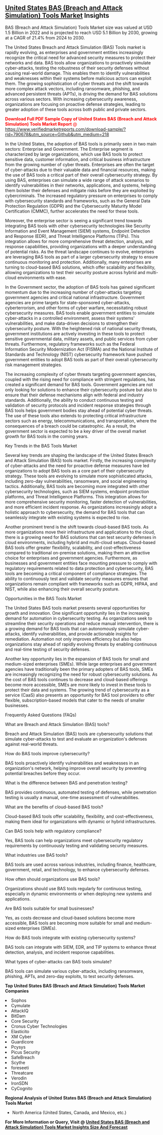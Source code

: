 <h2><a href="https://www.verifiedmarketreports.com/download-sample/?rid=790678&amp;utm_source=Github&amp;utm_medium=218" target="_blank">United States BAS (Breach and Attack Simulation) Tools Market</a> Insights</h2><p>BAS (Breach and Attack Simulation) Tools Market size was valued at USD 1.5 Billion in 2022 and is projected to reach USD 5.1 Billion by 2030, growing at a CAGR of 21.4% from 2024 to 2030.</p><p><p>The United States Breach and Attack Simulation (BAS) Tools market is rapidly evolving, as enterprises and government entities increasingly recognize the critical need for advanced security measures to protect their networks and data. BAS tools allow organizations to proactively simulate cyber-attacks, testing the robustness of their security defenses without causing real-world damage. This enables them to identify vulnerabilities and weaknesses within their systems before malicious actors can exploit them. The growing sophistication of cyber threats and the shift towards more complex attack vectors, including ransomware, phishing, and advanced persistent threats (APTs), is driving the demand for BAS solutions across various sectors. With increasing cybersecurity awareness, organizations are focusing on proactive defense strategies, leading to greater adoption of these tools across both public and private sectors. <p><span class=""><span style="color: #ff0000;"><strong>Download Full PDF Sample Copy of United States BAS (Breach and Attack Simulation) Tools Market Report</strong> @ </span><a href="https://www.verifiedmarketreports.com/download-sample/?rid=790678&amp;utm_source=Github&amp;utm_medium=218" target="_blank">https://www.verifiedmarketreports.com/download-sample/?rid=790678&amp;utm_source=Github&amp;utm_medium=218</a></span></p></p> <p>In the United States, the adoption of BAS tools is primarily seen in two main sectors: Enterprise and Government. The Enterprise segment is characterized by large organizations, which use BAS tools to protect sensitive data, customer information, and critical business infrastructure from the growing number of cyber threats. Enterprises are often the target of cyber-attacks due to their valuable data and financial resources, making the use of BAS tools a critical part of their overall cybersecurity strategy. By using BAS, enterprises can simulate a wide range of attack scenarios to identify vulnerabilities in their networks, applications, and systems, helping them bolster their defenses and mitigate risks before they are exploited by cybercriminals. The increased regulatory pressure on enterprises to comply with cybersecurity standards and frameworks, such as the General Data Protection Regulation (GDPR) and the Cybersecurity Maturity Model Certification (CMMC), further accelerates the need for these tools. <p>Moreover, the enterprise sector is seeing a significant trend towards integrating BAS tools with other cybersecurity technologies like Security Information and Event Management (SIEM) systems, Endpoint Detection and Response (EDR), and Threat Intelligence Platforms (TIPs). This integration allows for more comprehensive threat detection, analysis, and response capabilities, providing organizations with a deeper understanding of potential risks. As the threat landscape continues to evolve, enterprises are leveraging BAS tools as part of a larger cybersecurity strategy to ensure continuous monitoring and protection. Additionally, many enterprises are turning to cloud-based BAS solutions, which offer scalability and flexibility, allowing organizations to test their security posture across hybrid and multi-cloud environments with ease. <p>In the Government sector, the adoption of BAS tools has gained significant momentum due to the increasing number of cyber-attacks targeting government agencies and critical national infrastructure. Government agencies are prime targets for state-sponsored cyber-attacks, cyberterrorism, and other forms of cyber warfare, necessitating robust cybersecurity measures. BAS tools enable government entities to simulate cyber-attacks in a controlled environment, assess their systems' vulnerabilities, and make data-driven decisions to strengthen their cybersecurity posture. With the heightened risk of national security threats, government institutions are actively investing in these tools to protect sensitive governmental data, military assets, and public services from cyber threats. Furthermore, regulatory frameworks such as the Federal Information Security Modernization Act (FISMA) and the National Institute of Standards and Technology (NIST) cybersecurity framework have pushed government entities to adopt BAS tools as part of their overall cybersecurity risk management strategies. <p>The increasing complexity of cyber threats targeting government agencies, coupled with the rising need for compliance with stringent regulations, has created a significant demand for BAS tools. Government agencies are not only looking for solutions to enhance their cybersecurity posture but also to ensure that their defense mechanisms align with federal and industry standards. Additionally, the ability to conduct continuous testing and validation of security protocols and incident response strategies through BAS tools helps government bodies stay ahead of potential cyber threats. The use of these tools also extends to protecting critical infrastructure sectors such as energy, telecommunications, and transportation, where the consequences of a breach could be catastrophic. As a result, the government sector is expected to be a key driver of the overall market growth for BAS tools in the coming years. <p>Key Trends in the BAS Tools Market</p> <p>Several key trends are shaping the landscape of the United States Breach and Attack Simulation (BAS) tools market. Firstly, the increasing complexity of cyber-attacks and the need for proactive defense measures have led organizations to adopt BAS tools as a core part of their cybersecurity strategy. These tools are evolving to simulate more sophisticated attacks, including zero-day vulnerabilities, ransomware, and social engineering tactics. Additionally, BAS tools are becoming more integrated with other cybersecurity technologies, such as SIEM systems, endpoint protection platforms, and Threat Intelligence Platforms. This integration allows for more comprehensive security monitoring, faster detection of vulnerabilities, and more efficient incident response. As organizations increasingly adopt a holistic approach to cybersecurity, the demand for BAS tools that can seamlessly integrate with existing systems is expected to rise. <p>Another prominent trend is the shift towards cloud-based BAS tools. As more organizations move their infrastructure and applications to the cloud, there is a growing need for BAS solutions that can test security defenses in cloud environments, including hybrid and multi-cloud setups. Cloud-based BAS tools offer greater flexibility, scalability, and cost-effectiveness compared to traditional on-premise solutions, making them an attractive choice for enterprises and government agencies. Furthermore, as businesses and government entities face mounting pressure to comply with regulatory requirements related to data protection and cybersecurity, BAS tools are becoming a critical component of compliance strategies. The ability to continuously test and validate security measures ensures that organizations remain compliant with frameworks such as GDPR, HIPAA, and NIST, while also enhancing their overall security posture. <p>Opportunities in the BAS Tools Market</p> <p>The United States BAS tools market presents several opportunities for growth and innovation. One significant opportunity lies in the increasing demand for automation in cybersecurity testing. As organizations seek to streamline their security operations and reduce manual intervention, there is a growing demand for BAS tools that can autonomously simulate cyber-attacks, identify vulnerabilities, and provide actionable insights for remediation. Automation not only improves efficiency but also helps organizations stay ahead of rapidly evolving threats by enabling continuous and real-time testing of security defenses. <p>Another key opportunity lies in the expansion of BAS tools for small and medium-sized enterprises (SMEs). While large enterprises and government agencies have traditionally been the primary adopters of BAS tools, SMEs are increasingly recognizing the need for robust cybersecurity solutions. As the cost of BAS tools continues to decrease and cloud-based offerings become more accessible, SMEs are more likely to invest in these tools to protect their data and systems. The growing trend of cybersecurity as a service (CaaS) also presents an opportunity for BAS tool providers to offer flexible, subscription-based models that cater to the needs of smaller businesses. <p>Frequently Asked Questions (FAQs)</p> <p>What are Breach and Attack Simulation (BAS) tools?</p> <p>Breach and Attack Simulation (BAS) tools are cybersecurity solutions that simulate cyber-attacks to test and evaluate an organization's defenses against real-world threats.</p> <p>How do BAS tools improve cybersecurity?</p> <p>BAS tools proactively identify vulnerabilities and weaknesses in an organization's network, helping improve overall security by preventing potential breaches before they occur.</p> <p>What is the difference between BAS and penetration testing?</p> <p>BAS provides continuous, automated testing of defenses, while penetration testing is usually a manual, one-time assessment of vulnerabilities.</p> <p>What are the benefits of cloud-based BAS tools?</p> <p>Cloud-based BAS tools offer scalability, flexibility, and cost-effectiveness, making them ideal for organizations with dynamic or hybrid infrastructures.</p> <p>Can BAS tools help with regulatory compliance?</p> <p>Yes, BAS tools can help organizations meet cybersecurity regulatory requirements by continuously testing and validating security measures.</p> <p>What industries use BAS tools?</p> <p>BAS tools are used across various industries, including finance, healthcare, government, retail, and technology, to enhance cybersecurity defenses.</p> <p>How often should organizations use BAS tools?</p> <p>Organizations should use BAS tools regularly for continuous testing, especially in dynamic environments or when deploying new systems and applications.</p> <p>Are BAS tools suitable for small businesses?</p> <p>Yes, as costs decrease and cloud-based solutions become more accessible, BAS tools are becoming more suitable for small and medium-sized enterprises (SMEs).</p> <p>How do BAS tools integrate with existing cybersecurity systems?</p> <p>BAS tools can integrate with SIEM, EDR, and TIP systems to enhance threat detection, analysis, and incident response capabilities.</p> <p>What types of cyber-attacks can BAS tools simulate?</p> <p>BAS tools can simulate various cyber-attacks, including ransomware, phishing, APTs, and zero-day exploits, to test security defenses.</p> </p><p><strong>Top United States BAS (Breach and Attack Simulation) Tools Market Companies</strong></p><div data-test-id=""><p><li>Sophos</li><li> Cymulate</li><li> AttackIQ</li><li> BitDam</li><li> Core Security</li><li> Cronus Cyber Technologies</li><li> Elasticito</li><li> XM Cyber</li><li> Guardicore</li><li> Pcysys</li><li> Picus Security</li><li> SafeBreach</li><li> Scythe</li><li> foreseeti</li><li> Threatcare</li><li> Verodin</li><li> IronSDN</li><li> CyCognito</li></p><div><strong>Regional Analysis of&nbsp;United States BAS (Breach and Attack Simulation) Tools Market</strong></div><ul><li dir="ltr"><p dir="ltr">North America&nbsp;(United States, Canada, and Mexico, etc.)</p></li></ul><p><strong>For More Information or Query, Visit @&nbsp;</strong><strong><a href="https://www.verifiedmarketreports.com/product/bas-breach-and-attack-simulation-tools-market/?utm_source=Github&amp;utm_medium=218" target="_blank">United States BAS (Breach and Attack Simulation) Tools Market Insights Size And Forecast</a></strong></p></div>
